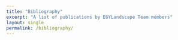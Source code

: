 ```yaml
---
title: "Bibliography"
excerpt: "A list of publications by EGYLandscape Team members"
layout: single
permalink: /bibliography/
---
```

